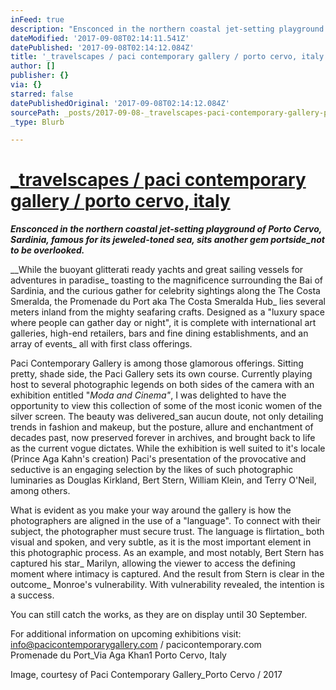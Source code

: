 ```yaml
---
inFeed: true
description: "Ensconced in the northern coastal jet-setting playground of Porto Cervo, Sardinia, famous for its\_jeweled-toned sea, sits another gem portside_not to be overlooked."
dateModified: '2017-09-08T02:14:11.541Z'
datePublished: '2017-09-08T02:14:12.084Z'
title: '_travelscapes / paci contemporary gallery / porto cervo, italy'
author: []
publisher: {}
via: {}
starred: false
datePublishedOriginal: '2017-09-08T02:14:12.084Z'
sourcePath: _posts/2017-09-08-_travelscapes-paci-contemporary-gallery-porto-cervo-ita.md
_type: Blurb

---
```

# [\_travelscapes / paci contemporary gallery / porto cervo, italy][0]

_**Ensconced in the northern coastal jet-setting playground of Porto Cervo, Sardinia, famous for its jeweled-toned sea, sits another gem portside\_not to be overlooked.**_

__While the buoyant glitterati ready yachts and great sailing vessels for adventures in paradise\_ toasting to the magnificence surrounding the Bai of Sardinia, and the curious gather for celebrity sightings along the The Costa Smeralda, the Promenade du Port aka The Costa Smeralda Hub\_ lies several meters inland from the mighty seafaring crafts. Designed as a "luxury space where people can gather day or night", it is complete with international art galleries, high-end retailers, bars and fine dining establishments, and an array of events\_ all with first class offerings.

Paci Contemporary Gallery is among those glamorous offerings. Sitting pretty, shade side, the Paci Gallery sets its own course. Currently playing host to several photographic legends on both sides of the camera with an exhibition entitled "_Moda and Cinema"_, I was delighted to have the opportunity to view this collection of some of the most iconic women of the silver screen. The beauty was delivered\_san aucun doute, not only detailing trends in fashion and makeup, but the posture, allure and enchantment of decades past, now preserved forever in archives, and brought back to life as the current vogue dictates. While the exhibition is well suited to it's locale (Prince Aga Kahn's creation) Paci's presentation of the provocative and seductive is an engaging selection by the likes of such photographic luminaries as Douglas Kirkland, Bert Stern, William Klein, and Terry O'Neil, among others.

What is evident as you make your way around the gallery is how the photographers are aligned in the use of a "language". To connect with their subject, the photographer must secure trust. The language is flirtation\_ both visual and spoken, and very subtle, as it is the most important element in this photographic process. As an example, and most notably, Bert Stern has captured his star\_ Marilyn, allowing the viewer to access the defining moment where intimacy is captured. And the result from Stern is clear in the outcome\_ Monroe's vulnerability. With vulnerability revealed, the intention is a success.

You can still catch the works, as they are on display until 30 September.

For additional information on upcoming exhibitions visit:  
[info@pacicontemporarygallery.com][1] / pacicontemporary.com  
Promenade du Port\_Via Aga Khan1 Porto Cervo, Italy

Image, courtesy of Paci Contemporary Gallery\_Porto Cervo / 2017

[0]: http://renayellemorris.com/_sardinianscapes/ "Permalink to _travelscapes / paci contemporary gallery   /   porto cervo, italy"
[1]: mailto:info@pacicontemporarygallery.com